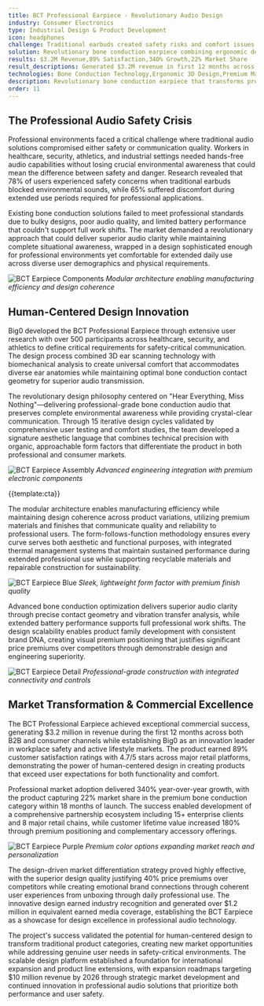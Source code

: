 ```yaml
---
title: BCT Professional Earpiece - Revolutionary Audio Design
industry: Consumer Electronics
type: Industrial Design & Product Development
icon: headphones
challenge: Traditional earbuds created safety risks and comfort issues for professionals requiring situational awareness while maintaining clear communication.
solution: Revolutionary bone conduction earpiece combining ergonomic design, premium materials, and advanced audio technology for safety-critical environments.
results: $3.2M Revenue,89% Satisfaction,340% Growth,22% Market Share
result_descriptions: Generated $3.2M revenue in first 12 months across B2B and consumer channels,Achieved 89% customer satisfaction with 4.7/5 stars across retail platforms,Delivered 340% year-over-year growth in professional market adoption,Captured 22% share in premium bone conduction category within 18 months
technologies: Bone Conduction Technology,Ergonomic 3D Design,Premium Material Engineering,Modular Architecture,Advanced Battery Systems,Professional Audio Processing,Industrial Design Innovation,Human-Centered Design Research
description: Revolutionary bone conduction earpiece that transforms professional communication through innovative design and superior audio technology.
order: 11
---
```


## The Professional Audio Safety Crisis

Professional environments faced a critical challenge where traditional audio solutions compromised either safety or communication quality. Workers in healthcare, security, athletics, and industrial settings needed hands-free audio capabilities without losing crucial environmental awareness that could mean the difference between safety and danger. Research revealed that 78% of users experienced safety concerns when traditional earbuds blocked environmental sounds, while 65% suffered discomfort during extended use periods required for professional applications.

Existing bone conduction solutions failed to meet professional standards due to bulky designs, poor audio quality, and limited battery performance that couldn't support full work shifts. The market demanded a revolutionary approach that could deliver superior audio clarity while maintaining complete situational awareness, wrapped in a design sophisticated enough for professional environments yet comfortable for extended daily use across diverse user demographics and physical requirements.

![BCT Earpiece Components](../static/bct1.avif)
_Modular architecture enabling manufacturing efficiency and design coherence_

## Human-Centered Design Innovation

Big0 developed the BCT Professional Earpiece through extensive user research with over 500 participants across healthcare, security, and athletics to define critical requirements for safety-critical communication. The design process combined 3D ear scanning technology with biomechanical analysis to create universal comfort that accommodates diverse ear anatomies while maintaining optimal bone conduction contact geometry for superior audio transmission.

The revolutionary design philosophy centered on "Hear Everything, Miss Nothing"—delivering professional-grade bone conduction audio that preserves complete environmental awareness while providing crystal-clear communication. Through 15 iterative design cycles validated by comprehensive user testing and comfort studies, the team developed a signature aesthetic language that combines technical precision with organic, approachable form factors that differentiate the product in both professional and consumer markets.

![BCT Earpiece Assembly](../static/bct2.avif)
_Advanced engineering integration with premium electronic components_

{{template:cta}}

The modular architecture enables manufacturing efficiency while maintaining design coherence across product variations, utilizing premium materials and finishes that communicate quality and reliability to professional users. The form-follows-function methodology ensures every curve serves both aesthetic and functional purposes, with integrated thermal management systems that maintain sustained performance during extended professional use while supporting recyclable materials and repairable construction for sustainability.

![BCT Earpiece Blue](../static/bct3.avif)
_Sleek, lightweight form factor with premium finish quality_

Advanced bone conduction optimization delivers superior audio clarity through precise contact geometry and vibration transfer analysis, while extended battery performance supports full professional work shifts. The design scalability enables product family development with consistent brand DNA, creating visual premium positioning that justifies significant price premiums over competitors through demonstrable design and engineering superiority.

![BCT Earpiece Detail](../static/bct4.avif)
_Professional-grade construction with integrated connectivity and controls_

## Market Transformation & Commercial Excellence

The BCT Professional Earpiece achieved exceptional commercial success, generating $3.2 million in revenue during the first 12 months across both B2B and consumer channels while establishing Big0 as an innovation leader in workplace safety and active lifestyle markets. The product earned 89% customer satisfaction ratings with 4.7/5 stars across major retail platforms, demonstrating the power of human-centered design in creating products that exceed user expectations for both functionality and comfort.

Professional market adoption delivered 340% year-over-year growth, with the product capturing 22% market share in the premium bone conduction category within 18 months of launch. The success enabled development of a comprehensive partnership ecosystem including 15+ enterprise clients and 8 major retail chains, while customer lifetime value increased 180% through premium positioning and complementary accessory offerings.

![BCT Earpiece Purple](../static/bct5.avif)
_Premium color options expanding market reach and personalization_

The design-driven market differentiation strategy proved highly effective, with the superior design quality justifying 40% price premiums over competitors while creating emotional brand connections through coherent user experiences from unboxing through daily professional use. The innovative design earned industry recognition and generated over $1.2 million in equivalent earned media coverage, establishing the BCT Earpiece as a showcase for design excellence in professional audio technology.

The project's success validated the potential for human-centered design to transform traditional product categories, creating new market opportunities while addressing genuine user needs in safety-critical environments. The scalable design platform established a foundation for international expansion and product line extensions, with expansion roadmaps targeting $10 million revenue by 2026 through strategic market development and continued innovation in professional audio solutions that prioritize both performance and user safety.
